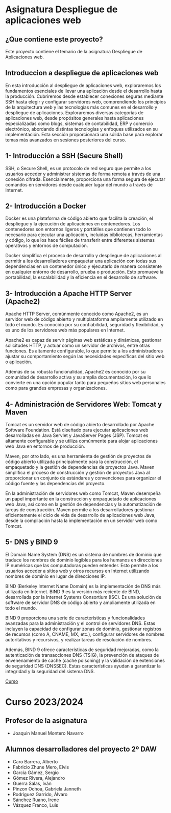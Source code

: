 # Asignatura Despliegue de aplicaciones web
## ¿Que contiene este proyecto?

Este proyecto contiene el temario de la asignatura Despliegue de Aplicaciones web.

## Introduccion a despliegue de aplicaciones web

En esta introducción al despliegue de aplicaciones web, exploraremos los fundamentos esenciales de llevar una aplicación desde el desarrollo hasta la producción. Cubriremos desde establecer conexiones seguras mediante SSH hasta elegir y configurar servidores web, comprendiendo los principios de la arquitectura web y las tecnologías más comunes en el desarrollo y despliegue de aplicaciones. Exploraremos diversas categorías de aplicaciones web, desde propósitos generales hasta aplicaciones especializadas como blogs, sistemas de contabilidad, ERP y comercio electrónico, abordando distintas tecnologías y enfoques utilizados en su implementación. Esta sección proporcionará una sólida base para explorar temas más avanzados en sesiones posteriores del curso.

## 1- Introducción a SSH (Secure Shell)

SSH, o Secure Shell, es un protocolo de red seguro que permite a los usuarios acceder y administrar sistemas de forma remota a través de una conexión cifrada. Esencialmente, proporciona una forma segura de ejecutar comandos en servidores desde cualquier lugar del mundo a través de Internet.

## 2- Introducción a Docker

Docker es una plataforma de código abierto que facilita la creación, el despliegue y la ejecución de aplicaciones en contenedores. Los contenedores son entornos ligeros y portátiles que contienen todo lo necesario para ejecutar una aplicación, incluidas bibliotecas, herramientas y código, lo que los hace fáciles de transferir entre diferentes sistemas operativos y entornos de computación.

Docker simplifica el proceso de desarrollo y despliegue de aplicaciones al permitir a los desarrolladores empaquetar una aplicación con todas sus dependencias en un contenedor único y ejecutarlo de manera consistente en cualquier entorno de desarrollo, prueba o producción. Esto promueve la portabilidad, la escalabilidad y la eficiencia en el desarrollo de software.

## 3- Introducción a Apache HTTP Server (Apache2)

Apache HTTP Server, comúnmente conocido como Apache2, es un servidor web de código abierto y multiplataforma ampliamente utilizado en todo el mundo. Es conocido por su confiabilidad, seguridad y flexibilidad, y es uno de los servidores web más populares en Internet.

Apache2 es capaz de servir páginas web estáticas y dinámicas, gestionar solicitudes HTTP, y actuar como un servidor de archivos, entre otras funciones. Es altamente configurable, lo que permite a los administradores ajustar su comportamiento según las necesidades específicas del sitio web o aplicación.

Además de su robusta funcionalidad, Apache2 es conocido por su comunidad de desarrollo activa y su amplia documentación, lo que lo convierte en una opción popular tanto para pequeños sitios web personales como para grandes empresas y organizaciones.

## 4- Administración de Servidores Web: Tomcat y Maven

Tomcat es un servidor web de código abierto desarrollado por Apache Software Foundation. Está diseñado para ejecutar aplicaciones web desarrolladas en Java Servlet y JavaServer Pages (JSP). Tomcat es altamente configurable y se utiliza comúnmente para alojar aplicaciones web Java en entornos de producción.

Maven, por otro lado, es una herramienta de gestión de proyectos de código abierto utilizada principalmente para la construcción, el empaquetado y la gestión de dependencias de proyectos Java. Maven simplifica el proceso de construcción y gestión de proyectos Java al proporcionar un conjunto de estándares y convenciones para organizar el código fuente y las dependencias del proyecto.

En la administración de servidores web como Tomcat, Maven desempeña un papel importante en la construcción y empaquetado de aplicaciones web Java, así como en la gestión de dependencias y la automatización de tareas de construcción. Maven permite a los desarrolladores gestionar eficientemente el ciclo de vida de desarrollo de aplicaciones web Java, desde la compilación hasta la implementación en un servidor web como Tomcat.

## 5- DNS y BIND 9

El Domain Name System (DNS) es un sistema de nombres de dominio que traduce los nombres de dominio legibles para los humanos en direcciones IP numéricas que las computadoras pueden entender. Esto permite a los usuarios acceder a sitios web y otros recursos en Internet utilizando nombres de dominio en lugar de direcciones IP.

BIND (Berkeley Internet Name Domain) es la implementación de DNS más utilizada en Internet. BIND 9 es la versión más reciente de BIND, desarrollada por la Internet Systems Consortium (ISC). Es una solución de software de servidor DNS de código abierto y ampliamente utilizada en todo el mundo.

BIND 9 proporciona una serie de características y funcionalidades avanzadas para la administración y el control de servidores DNS. Estas incluyen la capacidad de configurar zonas de dominio, gestionar registros de recursos (como A, CNAME, MX, etc.), configurar servidores de nombres autoritativos y recursivos, y realizar tareas de resolución de nombres.

Además, BIND 9 ofrece características de seguridad mejoradas, como la autenticación de transacciones DNS (TSIG), la prevención de ataques de envenenamiento de caché (cache poisoning) y la validación de extensiones de seguridad DNS (DNSSEC). Estas características ayudan a garantizar la integridad y la seguridad del sistema DNS.

[Curso](https://iespsur.github.io/daweb/)

# Curso 2023/2024

## Profesor de la asignatura

- Joaquin Manuel Montero Navarro

## Alumnos desarrolladores del proyecto 2º DAW

- Caro Barrera, Alberto
- Fabricio Zhune Mero, Elvis
- García Gámez, Sergio
- Gómez Rivera, Alejandro
- Guerra Salas, Iván
- Pinzon Ochoa, Gabriela Janneth
- Rodríguez Garrido, Álvaro
- Sánchez Ruano, Irene
- Vázquez Franco, Luis